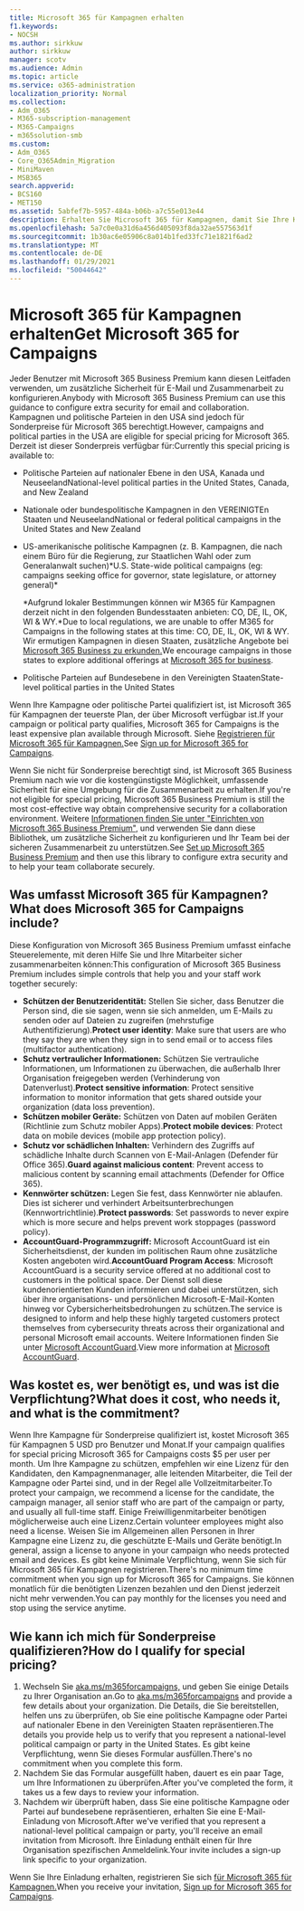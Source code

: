 ```yaml
---
title: Microsoft 365 für Kampagnen erhalten
f1.keywords:
- NOCSH
ms.author: sirkkuw
author: sirkkuw
manager: scotv
ms.audience: Admin
ms.topic: article
ms.service: o365-administration
localization_priority: Normal
ms.collection:
- Adm_O365
- M365-subscription-management
- M365-Campaigns
- m365solution-smb
ms.custom:
- Adm_O365
- Core_O365Admin_Migration
- MiniMaven
- MSB365
search.appverid:
- BCS160
- MET150
ms.assetid: 5abfef7b-5957-484a-b06b-a7c55e013e44
description: Erhalten Sie Microsoft 365 für Kampagnen, damit Sie Ihre Kampagne vor Cybersicherheitsbedrohungen für E-Mails, Daten und Kommunikation schützen können.
ms.openlocfilehash: 5a7c0e0a31d6a456d405093f8da32ae557563d1f
ms.sourcegitcommit: 1b30ac6e05906c8a014b1fed33fc71e1821f6ad2
ms.translationtype: MT
ms.contentlocale: de-DE
ms.lasthandoff: 01/29/2021
ms.locfileid: "50044642"
---
```

# <a name="get-microsoft-365-for-campaigns"></a><span data-ttu-id="3822f-103">Microsoft 365 für Kampagnen erhalten</span><span class="sxs-lookup"><span data-stu-id="3822f-103">Get Microsoft 365 for Campaigns</span></span>

<span data-ttu-id="3822f-104">Jeder Benutzer mit Microsoft 365 Business Premium kann diesen Leitfaden verwenden, um zusätzliche Sicherheit für E-Mail und Zusammenarbeit zu konfigurieren.</span><span class="sxs-lookup"><span data-stu-id="3822f-104">Anybody with Microsoft 365 Business Premium can use this guidance to configure extra security for email and collaboration.</span></span> <span data-ttu-id="3822f-105">Kampagnen und politische Parteien in den USA sind jedoch für Sonderpreise für Microsoft 365 berechtigt.</span><span class="sxs-lookup"><span data-stu-id="3822f-105">However, campaigns and political parties in the USA are eligible for special pricing for Microsoft 365.</span></span> <span data-ttu-id="3822f-106">Derzeit ist dieser Sonderpreis verfügbar für:</span><span class="sxs-lookup"><span data-stu-id="3822f-106">Currently this special pricing is available to:</span></span>

- <span data-ttu-id="3822f-107">Politische Parteien auf nationaler Ebene in den USA, Kanada und Neuseeland</span><span class="sxs-lookup"><span data-stu-id="3822f-107">National-level political parties in the United States, Canada, and New Zealand</span></span>
- <span data-ttu-id="3822f-108">Nationale oder bundespolitische Kampagnen in den VEREINIGTEn Staaten und Neuseeland</span><span class="sxs-lookup"><span data-stu-id="3822f-108">National or federal political campaigns in the United States and New Zealand</span></span>
- <span data-ttu-id="3822f-109">US-amerikanische politische Kampagnen (z. B. Kampagnen, die nach einem Büro für die Regierung, zur Staatlichen Wahl oder zum Generalanwalt suchen)\*</span><span class="sxs-lookup"><span data-stu-id="3822f-109">U.S. State-wide political campaigns (eg: campaigns seeking office for governor, state legislature, or attorney general)\*</span></span>

    <span data-ttu-id="3822f-110">\*Aufgrund lokaler Bestimmungen können wir M365 für Kampagnen derzeit nicht in den folgenden Bundesstaaten anbieten: CO, DE, IL, OK, WI & WY.</span><span class="sxs-lookup"><span data-stu-id="3822f-110">\*Due to local regulations, we are unable to offer M365 for Campaigns in the following states at this time: CO, DE, IL, OK, WI & WY.</span></span> <span data-ttu-id="3822f-111">Wir ermutigen Kampagnen in diesen Staaten, zusätzliche Angebote bei [Microsoft 365 Business zu erkunden.](https://www.office.com/business)</span><span class="sxs-lookup"><span data-stu-id="3822f-111">We encourage campaigns in those states to explore additional offerings at [Microsoft 365 for business](https://www.office.com/business).</span></span>

- <span data-ttu-id="3822f-112">Politische Parteien auf Bundesebene in den Vereinigten Staaten</span><span class="sxs-lookup"><span data-stu-id="3822f-112">State-level political parties in the United States</span></span>

<span data-ttu-id="3822f-113">Wenn Ihre Kampagne oder politische Partei qualifiziert ist, ist Microsoft 365 für Kampagnen der teuerste Plan, der über Microsoft verfügbar ist.</span><span class="sxs-lookup"><span data-stu-id="3822f-113">If your campaign or political party qualifies, Microsoft 365 for Campaigns is the least expensive plan available through Microsoft.</span></span> <span data-ttu-id="3822f-114">Siehe [Registrieren für Microsoft 365 für Kampagnen.](m365-campaigns-sign-up.md)</span><span class="sxs-lookup"><span data-stu-id="3822f-114">See [Sign up for Microsoft 365 for Campaigns](m365-campaigns-sign-up.md).</span></span>  

<span data-ttu-id="3822f-115">Wenn Sie nicht für Sonderpreise berechtigt sind, ist Microsoft 365 Business Premium nach wie vor die kostengünstigste Möglichkeit, umfassende Sicherheit für eine Umgebung für die Zusammenarbeit zu erhalten.</span><span class="sxs-lookup"><span data-stu-id="3822f-115">If you're not eligible for special pricing, Microsoft 365 Business Premium is still the most cost-effective way obtain comprehensive security for a collaboration environment.</span></span> <span data-ttu-id="3822f-116">Weitere [Informationen finden Sie unter "Einrichten von Microsoft 365 Business Premium",](../business/set-up.md?toc=/microsoft-365/campaigns/toc.json&bc=/microsoft-365/campaigns/breadcrumb/toc.json) und verwenden Sie dann diese Bibliothek, um zusätzliche Sicherheit zu konfigurieren und Ihr Team bei der sicheren Zusammenarbeit zu unterstützen.</span><span class="sxs-lookup"><span data-stu-id="3822f-116">See [Set up Microsoft 365 Business Premium](../business/set-up.md?toc=/microsoft-365/campaigns/toc.json&bc=/microsoft-365/campaigns/breadcrumb/toc.json) and then use this library to configure extra security and to help your team collaborate securely.</span></span>

## <a name="what-does-microsoft-365-for-campaigns-include"></a><span data-ttu-id="3822f-117">Was umfasst Microsoft 365 für Kampagnen?</span><span class="sxs-lookup"><span data-stu-id="3822f-117">What does Microsoft 365 for Campaigns include?</span></span>

<span data-ttu-id="3822f-118">Diese Konfiguration von Microsoft 365 Business Premium umfasst einfache Steuerelemente, mit deren Hilfe Sie und Ihre Mitarbeiter sicher zusammenarbeiten können:</span><span class="sxs-lookup"><span data-stu-id="3822f-118">This configuration of Microsoft 365 Business Premium includes simple controls that help you and your staff work together securely:</span></span>

- <span data-ttu-id="3822f-119">**Schützen der Benutzeridentität:** Stellen Sie sicher, dass Benutzer die Person sind, die sie sagen, wenn sie sich anmelden, um E-Mails zu senden oder auf Dateien zu zugreifen (mehrstufige Authentifizierung).</span><span class="sxs-lookup"><span data-stu-id="3822f-119">**Protect user identity**: Make sure that users are who they say they are when they sign in to send email or to access files (multifactor authentication).</span></span>
- <span data-ttu-id="3822f-120">**Schutz vertraulicher Informationen:** Schützen Sie vertrauliche Informationen, um Informationen zu überwachen, die außerhalb Ihrer Organisation freigegeben werden (Verhinderung von Datenverlust).</span><span class="sxs-lookup"><span data-stu-id="3822f-120">**Protect sensitive information**: Protect sensitive information to monitor information that gets shared outside your organization (data loss prevention).</span></span>
- <span data-ttu-id="3822f-121">**Schützen mobiler Geräte:** Schützen von Daten auf mobilen Geräten (Richtlinie zum Schutz mobiler Apps).</span><span class="sxs-lookup"><span data-stu-id="3822f-121">**Protect mobile devices**: Protect data on mobile devices (mobile app protection policy).</span></span>
- <span data-ttu-id="3822f-122">**Schutz vor schädlichen Inhalten:** Verhindern des Zugriffs auf schädliche Inhalte durch Scannen von E-Mail-Anlagen (Defender für Office 365).</span><span class="sxs-lookup"><span data-stu-id="3822f-122">**Guard against malicious content**: Prevent access to malicious content by scanning email attachments (Defender for Office 365).</span></span>
- <span data-ttu-id="3822f-123">**Kennwörter schützen:** Legen Sie fest, dass Kennwörter nie ablaufen. Dies ist sicherer und verhindert Arbeitsunterbrechungen (Kennwortrichtlinie).</span><span class="sxs-lookup"><span data-stu-id="3822f-123">**Protect passwords**: Set passwords to never expire which is more secure and helps prevent work stoppages (password policy).</span></span>
- <span data-ttu-id="3822f-124">**AccountGuard-Programmzugriff:** Microsoft AccountGuard ist ein Sicherheitsdienst, der kunden im politischen Raum ohne zusätzliche Kosten angeboten wird.</span><span class="sxs-lookup"><span data-stu-id="3822f-124">**AccountGuard Program Access**: Microsoft AccountGuard is a security service offered at no additional cost to customers in the political space.</span></span> <span data-ttu-id="3822f-125">Der Dienst soll diese kundenorientierten Kunden informieren und dabei unterstützen, sich über ihre organisations- und persönlichen Microsoft-E-Mail-Konten hinweg vor Cybersicherheitsbedrohungen zu schützen.</span><span class="sxs-lookup"><span data-stu-id="3822f-125">The service is designed to inform and help these highly targeted customers protect themselves from cybersecurity threats across their organizational and personal Microsoft email accounts.</span></span> <span data-ttu-id="3822f-126">Weitere Informationen finden Sie unter [Microsoft AccountGuard](https://www.microsoftaccountguard.com/).</span><span class="sxs-lookup"><span data-stu-id="3822f-126">View more information at [Microsoft AccountGuard](https://www.microsoftaccountguard.com/).</span></span>

## <a name="what-does-it-cost-who-needs-it-and-what-is-the-commitment"></a><span data-ttu-id="3822f-127">Was kostet es, wer benötigt es, und was ist die Verpflichtung?</span><span class="sxs-lookup"><span data-stu-id="3822f-127">What does it cost, who needs it, and what is the commitment?</span></span>

<span data-ttu-id="3822f-128">Wenn Ihre Kampagne für Sonderpreise qualifiziert ist, kostet Microsoft 365 für Kampagnen 5 USD pro Benutzer und Monat.</span><span class="sxs-lookup"><span data-stu-id="3822f-128">If your campaign qualifies for special pricing Microsoft 365 for Campaigns costs $5 per user per month.</span></span>
<span data-ttu-id="3822f-129">Um Ihre Kampagne zu schützen, empfehlen wir eine Lizenz für den Kandidaten, den Kampagnenmanager, alle leitenden Mitarbeiter, die Teil der Kampagne oder Partei sind, und in der Regel alle Vollzeitmitarbeiter.</span><span class="sxs-lookup"><span data-stu-id="3822f-129">To protect your campaign, we recommend a license for the candidate, the campaign manager, all senior staff who are part of the campaign or party, and usually all full-time staff.</span></span> <span data-ttu-id="3822f-130">Einige Freiwilligenmitarbeiter benötigen möglicherweise auch eine Lizenz.</span><span class="sxs-lookup"><span data-stu-id="3822f-130">Certain volunteer employees might also need a license.</span></span> <span data-ttu-id="3822f-131">Weisen Sie im Allgemeinen allen Personen in Ihrer Kampagne eine Lizenz zu, die geschützte E-Mails und Geräte benötigt.</span><span class="sxs-lookup"><span data-stu-id="3822f-131">In general, assign a license to anyone in your campaign who needs protected email and devices.</span></span>
<span data-ttu-id="3822f-132">Es gibt keine Minimale Verpflichtung, wenn Sie sich für Microsoft 365 für Kampagnen registrieren.</span><span class="sxs-lookup"><span data-stu-id="3822f-132">There's no minimum time commitment when you sign up for Microsoft 365 for Campaigns.</span></span> <span data-ttu-id="3822f-133">Sie können monatlich für die benötigten Lizenzen bezahlen und den Dienst jederzeit nicht mehr verwenden.</span><span class="sxs-lookup"><span data-stu-id="3822f-133">You can pay monthly for the licenses you need and stop using the service anytime.</span></span>

## <a name="how-do-i-qualify-for-special-pricing"></a><span data-ttu-id="3822f-134">Wie kann ich mich für Sonderpreise qualifizieren?</span><span class="sxs-lookup"><span data-stu-id="3822f-134">How do I qualify for special pricing?</span></span>

1. <span data-ttu-id="3822f-135">Wechseln Sie [aka.ms/m365forcampaigns,](https://aka.ms/m365forcampaigns/) und geben Sie einige Details zu Ihrer Organisation an.</span><span class="sxs-lookup"><span data-stu-id="3822f-135">Go to [aka.ms/m365forcampaigns](https://aka.ms/m365forcampaigns/) and provide a few details about your organization.</span></span> <span data-ttu-id="3822f-136">Die Details, die Sie bereitstellen, helfen uns zu überprüfen, ob Sie eine politische Kampagne oder Partei auf nationaler Ebene in den Vereinigten Staaten repräsentieren.</span><span class="sxs-lookup"><span data-stu-id="3822f-136">The details you provide help us to verify that you represent a national-level political campaign or party in the United States.</span></span> <span data-ttu-id="3822f-137">Es gibt keine Verpflichtung, wenn Sie dieses Formular ausfüllen.</span><span class="sxs-lookup"><span data-stu-id="3822f-137">There's no commitment when you complete this form.</span></span>
2. <span data-ttu-id="3822f-138">Nachdem Sie das Formular ausgefüllt haben, dauert es ein paar Tage, um Ihre Informationen zu überprüfen.</span><span class="sxs-lookup"><span data-stu-id="3822f-138">After you've completed the form, it takes us a few days to review your information.</span></span>
3. <span data-ttu-id="3822f-139">Nachdem wir überprüft haben, dass Sie eine politische Kampagne oder Partei auf bundesebene repräsentieren, erhalten Sie eine E-Mail-Einladung von Microsoft.</span><span class="sxs-lookup"><span data-stu-id="3822f-139">After we've verified that you represent a national-level political campaign or party, you'll receive an email invitation from Microsoft.</span></span> <span data-ttu-id="3822f-140">Ihre Einladung enthält einen für Ihre Organisation spezifischen Anmeldelink.</span><span class="sxs-lookup"><span data-stu-id="3822f-140">Your invite includes a sign-up link specific to your organization.</span></span>

<span data-ttu-id="3822f-141">Wenn Sie Ihre Einladung erhalten, registrieren Sie sich [für Microsoft 365 für Kampagnen.](m365-campaigns-sign-up.md)</span><span class="sxs-lookup"><span data-stu-id="3822f-141">When you receive your invitation, [Sign up for Microsoft 365 for Campaigns](m365-campaigns-sign-up.md).</span></span>
